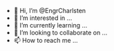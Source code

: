 - 👋 Hi, I’m @EngrCharlsten
- 👀 I’m interested in ...
- 🌱 I’m currently learning ...
- 💞️ I’m looking to collaborate on ...
- 📫 How to reach me ...

<!---
EngrCharlsten/EngrCharlsten is a ✨ special ✨ repository because its `README.md` (this file) appears on your GitHub profile.
You can click the Preview link to take a look at your changes.
--->
